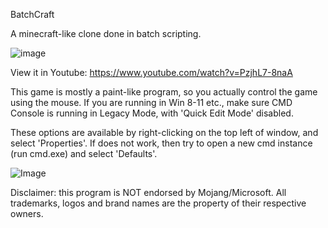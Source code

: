 BatchCraft

A minecraft-like clone done in batch scripting.

![image](https://github.com/user-attachments/assets/d062a6a9-c829-475c-b020-179596b6d2a2)


View it in Youtube: https://www.youtube.com/watch?v=PzjhL7-8naA

This game is mostly a paint-like program, so you actually control the game using the mouse.
If you are running in Win 8-11 etc., make sure CMD Console is running in Legacy Mode, with 'Quick Edit Mode' disabled.

These options are available by right-clicking on the top left of window, and select 'Properties'.
If does not work, then try to open a new cmd instance (run cmd.exe) and select 'Defaults'.

![Image](https://github.com/user-attachments/assets/86b1a5c8-c412-447b-8af6-2d4db58dc704)

Disclaimer: this program is NOT endorsed by Mojang/Microsoft.
All trademarks, logos and brand names are the property of their respective owners.
